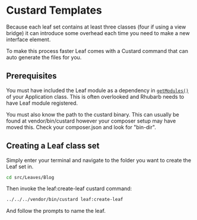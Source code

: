 Custard Templates
=================

Because each leaf set contains at least three classes (four if using a view bridge) it can introduce some overhead
each time you need to make a new interface element.

To make this process faster Leaf comes with a Custard command that can auto generate the files for you.

## Prerequisites

You must have included the Leaf module as a dependency in [`getModules()`](/manual/rhubarb/modules#content) of your
Application class. This is often overlooked and Rhubarb needs to have Leaf module registered.

You must also know the path to the custard binary. This can usually be found at vendor/bin/custard however your
composer setup may have moved this. Check your composer.json and look for "bin-dir".

## Creating a Leaf class set

Simply enter your terminal and navigate to the folder you want to create the Leaf set in.

``` bash
cd src/Leaves/Blog
```

Then invoke the leaf:create-leaf custard command:

``` bash
../../../vendor/bin/custard leaf:create-leaf
```

And follow the prompts to name the leaf.


